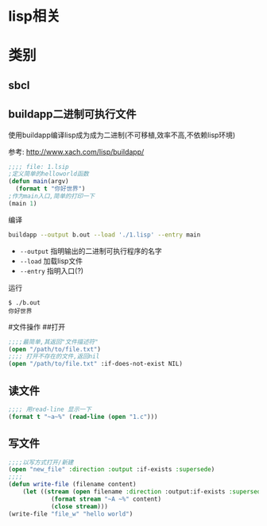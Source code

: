 # lisp相关

# 类别

## sbcl

## buildapp二进制可执行文件

使用buildapp编译lisp成为成为二进制(不可移植,效率不高,不依赖lisp环境)

参考: http://www.xach.com/lisp/buildapp/

```cl
;;;; file: 1.lsip
;定义简单的helloworld函数
(defun main(argv)           
  (format t "你好世界")
;作为main入口,简单的打印一下
(main 1)
```

编译

```bash
buildapp --output b.out --load './1.lisp' --entry main
```
* `--output` 指明输出的二进制可执行程序的名字
* `--load` 加载lisp文件
* `--entry` 指明入口(?)

运行
```
$ ./b.out 
你好世界
```

#文件操作
##打开
```cl
;;;;最简单,其返回"文件描述符"
(open "/path/to/file.txt")
;;;; 打开不存在的文件,返回nil
(open "/path/to/file.txt" :if-does-not-exist NIL)
```
## 读文件
```cl
;;;; 用read-line 显示一下
(format t "~a~%" (read-line (open "1.c")))
```
## 写文件
```cl
;;;;以写方式打开/新建
(open "new_file" :direction :output :if-exists :supersede)
;;;;
(defun write-file (filename content)
    (let ((stream (open filename :direction :output:if-exists :supersede)))
            (format stream "~A ~%" content)
            (close stream)))
(write-file "file_w" "hello world")
```